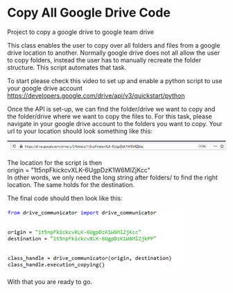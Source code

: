 # Copy All Google Drive Code
Project to copy a google drive to google team drive

This class enables the user to copy over all folders and files from a google drive location to another. Normally google drive does not all allow the user to copy folders,
instead the user has to manually recreate the folder structure. This script automates that task. 

To start please check this video to set up and enable a python script to use your google drive account
https://developers.google.com/drive/api/v3/quickstart/python

Once the API is set-up, we can find the folder/drive we want to copy and the folder/drive where we want to copy the files to. For this task, please navigate in your 
google drive account to the folders you want to copy. Your url to your location should look something like this:

![](images/examplepathway.PNG)

The location for the script is then   
origin = "1t5npFkickcvXLK-6UgpDzK1W6MlZjKcc"   
In other words, we only need the long string after folders/ to find the right location. The same holds for the destination. 

The final code should then look like this:  

![](images/examplecode_image.PNG)


With that you are ready to go. 
